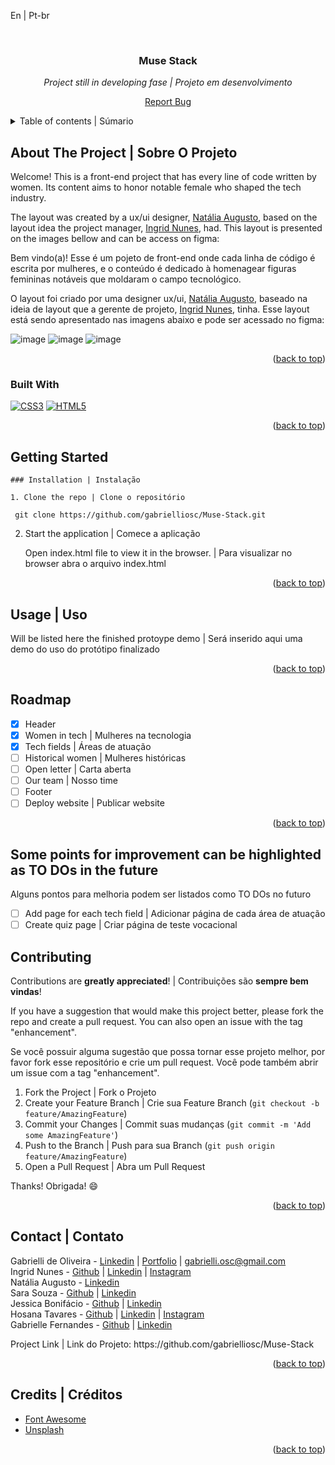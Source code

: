 <a name="readme-top">En | Pt-br</a>

<br />
<div align="center">
<h3 align="center">Muse Stack</h3>
  <p>
    <i>Project still in developing fase | Projeto em desenvolvimento</i>
  </p>
  <p><a href="https://github.com/gabrielliosc/portifolio-app/issues">Report Bug</a></p>
</div>

<details>
  <summary>Table of contents | Súmario</summary>
  <ol>
    <li>
      <a href="#about-the-project">About the Project | Sobre o projeto</a>
      <ul>
        <li><a href="#built-with">Built With | Construído Utilizando</a></li>
      </ul>
    </li>
    <li>
      <a href="#getting-started">Getting Started | Inicializando</a>
    </li>
    <li><a href="#usage">Usage | Uso</a></li>
    <li><a href="#roadmap">Roadmap</a></li>
    <li><a href="#contact">Contact | Contato</a></li>
    <li><a href="#credits">Credits | Créditos</a></li>
  </ol>
</details>

## About The Project | Sobre O Projeto

Welcome! This is a front-end project that has every line of code written by women. Its content aims to honor notable female 
who shaped the tech industry.

The layout was created by a ux/ui designer, [Natália Augusto](https://www.linkedin.com/in/nataliaaugustoux/), 
based on the layout idea the project manager, [Ingrid Nunes](linkedin.com/in/ingrid-nunes-2849a81b2), had. This layout is presented on the images bellow
and can be access on figma:

<p>Bem vindo(a)! Esse é um pojeto de front-end onde cada linha de código é escrita por mulheres, e o conteúdo é dedicado 
à homenagear figuras femininas notáveis que moldaram o campo tecnológico.</p>

O layout foi criado por uma designer ux/ui, [Natália Augusto](https://www.linkedin.com/in/nataliaaugustoux/), 
baseado na ideia de layout que a gerente de projeto, [Ingrid Nunes](linkedin.com/in/ingrid-nunes-2849a81b2), tinha.
Esse layout está sendo apresentado nas imagens abaixo e pode ser acessado no figma: 

![image](https://github.com/gabrielliosc/Muse-Stack/assets/33656144/29688217-7bb0-4696-9e0e-85a039e594ca)
![image](https://github.com/gabrielliosc/Muse-Stack/assets/33656144/172b1915-81b9-48be-8c14-d2fa1706f9fb)
![image](https://github.com/gabrielliosc/Muse-Stack/assets/33656144/133496f5-26d4-40db-9701-89f8a44709fe)

<p align="right">(<a href="#readme-top">back to top</a>)</p>



### Built With

[![CSS3][CSS3]][CSS3-url] [![HTML5][HTML5]][HTML5-url]

<p align="right">(<a href="#readme-top">back to top</a>)</p>

<!-- GETTING STARTED -->
## Getting Started
  ```
### Installation | Instalação

1. Clone the repo | Clone o repositório

   git clone https://github.com/gabrielliosc/Muse-Stack.git
   ```

2. Start the application | Comece a aplicação
   
   Open index.html file to view it in the browser. | Para visualizar no browser abra o arquivo index.html
   
<p align="right">(<a href="#readme-top">back to top</a>)</p>

## Usage | Uso

Will be listed here the finished protoype demo | Será inserido aqui uma demo do uso do protótipo finalizado

<p align="right">(<a href="#readme-top">back to top</a>)</p>

## Roadmap

- [x] Header
- [x] Women in tech | Mulheres na tecnologia
- [x] Tech fields | Áreas de atuação
- [ ] Historical women | Mulheres históricas
- [ ] Open letter | Carta aberta
- [ ] Our team | Nosso time
- [ ] Footer
- [ ] Deploy website | Publicar website

<p align="right">(<a href="#readme-top">back to top</a>)</p>

## Some points for improvement can be highlighted as TO DOs in the future 
<p>Alguns pontos para melhoria podem ser listados como TO DOs no futuro</p>

- [ ] Add page for each tech field | Adicionar página de cada área de atuação
- [ ] Create quiz page  | Criar página de teste vocacional

## Contributing
Contributions are **greatly appreciated**! | Contribuições são **sempre bem vindas**!

If you have a suggestion that would make this project better, please fork the repo and create a pull request. You can also open an issue with the tag "enhancement".
<p>Se você possuir alguma sugestão que possa tornar esse projeto melhor, por favor fork esse repositório e crie um pull request. Você pode também abrir um issue com a tag "enhancement".</p>

1. Fork the Project | Fork o Projeto
2. Create your Feature Branch | Crie sua Feature Branch (`git checkout -b feature/AmazingFeature`)
3. Commit your Changes | Commit suas mudanças (`git commit -m 'Add some AmazingFeature'`)
4. Push to the Branch | Push para sua Branch (`git push origin feature/AmazingFeature`)
5. Open a Pull Request | Abra um Pull Request

Thanks! Obrigada! 😄

<p align="right">(<a href="#readme-top">back to top</a>)</p>

## Contact | Contato

Gabrielli de Oliveira - [Linkedin](https://www.linkedin.com/in/gabrielli-oliveira-cruz/) | [Portfolio](https://gabrielliosc.github.io/my-portifolio/) | gabrielli.osc@gmail.com
<br/>
Ingrid Nunes - [Github](https://github.com/maevesystem) | [Linkedin](https://www.linkedin.com/in/ingrid-nunes-2849a81b2) | [Instagram](https://instagram.com/maevesystem)
<br/>
Natália Augusto - [Linkedin](https://www.linkedin.com/in/nataliaaugustoux/)
<br/>
Sara Souza - [Github](https://github.com/sarasza) | [Linkedin](https://www.linkedin.com/in/sara-ponte-souza/)
<br/>
Jessica Bonifácio - [Github](https://github.com/euJess) | [Linkedin](https://www.linkedin.com/in/jessicabonif%C3%A1cio)
<br/>
Hosana Tavares - [Github](https://github.com/hosanatavares) | [Linkedin](https://www.linkedin.com/in/hosana-tavares-dev) | [Instagram](https://www.instagram.com/crvgsol?igsh=MXVmZWRqdWEyeWJybw%3D%3D&utm_source=qr)
<br/>
Gabrielle Fernandes - [Github](https://github.com/gabriellef1) | [Linkedin](https://www.linkedin.com/in/gabriellefernandes7/)
<p>Project Link | Link do Projeto: https://github.com/gabrielliosc/Muse-Stack</p>

<p align="right">(<a href="#readme-top">back to top</a>)</p>

## Credits | Créditos

* [Font Awesome](https://fontawesome.com)
* [Unsplash](https://unsplash.com/)

<p align="right">(<a href="#readme-top">back to top</a>)</p>

[Javascript]: https://img.shields.io/badge/Javascript-efd81d?style=for-the-badge&logo=javascript&logoColor=ffffff
[Javascript-url]: https://developer.mozilla.org/pt-BR/docs/Web/JavaScript
[HTML5]: https://img.shields.io/badge/Html5-ea5d24?style=for-the-badge&logo=Html5&logoColor=ffffff
[HTML5-url]: https://developer.mozilla.org/en-US/docs/Glossary/HTML5
[CSS3]: https://img.shields.io/badge/css3-2862e9?style=for-the-badge&logo=css3&logoColor=ffffff
[CSS3-url]: https://developer.mozilla.org/pt-BR/docs/Web/CSS
